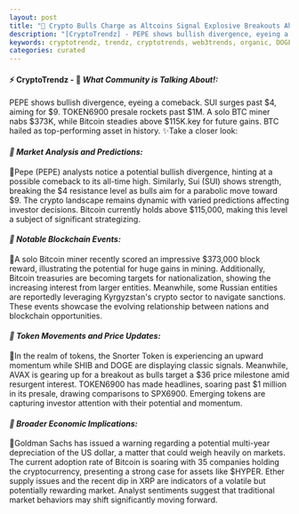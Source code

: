 ```yaml
---
layout: post
title: "🌅 Crypto Bulls Charge as Altcoins Signal Explosive Breakouts Ahead"
description: "[CryptoTrendz] - PEPE shows bullish divergence, eyeing a comeback. SUI surges past $4, aiming for $9. TOKEN6900 presale rockets past $1M. A solo BTC miner nabs $373K, while Bitcoin steadies above $115K.key for future gains. BTC hailed as top-performing asset in history."
keywords: cryptotrendz, trendz, cryptotrends, web3trends, organic, DOGE, analyst, Bitcoin, Pepe, BTC, Crypto, Token, miner
categories: curated
---
```


#### ⚡ CryptoTrendz - 📌 *What Community is Talking About!:*

PEPE shows bullish divergence, eyeing a comeback. SUI surges past $4, aiming for $9. TOKEN6900 presale rockets past $1M. A solo BTC miner nabs $373K, while Bitcoin steadies above $115K.key for future gains. BTC hailed as top-performing asset in history. ✨Take a closer look:


#### *🔖  Market Analysis and Predictions:*  

🔹Pepe (PEPE) analysts notice a potential bullish divergence, hinting at a possible comeback to its all-time high. Similarly, Sui (SUI) shows strength, breaking the $4 resistance level as bulls aim for a parabolic move toward $9. The crypto landscape remains dynamic with varied predictions affecting investor decisions. Bitcoin currently holds above $115,000, making this level a subject of significant strategizing.

#### *🔖  Notable Blockchain Events:*  

🔹A solo Bitcoin miner recently scored an impressive $373,000 block reward, illustrating the potential for huge gains in mining. Additionally, Bitcoin treasuries are becoming targets for nationalization, showing the increasing interest from larger entities. Meanwhile, some Russian entities are reportedly leveraging Kyrgyzstan's crypto sector to navigate sanctions. These events showcase the evolving relationship between nations and blockchain opportunities.

#### *🔖  Token Movements and Price Updates:*  

🔹In the realm of tokens, the Snorter Token is experiencing an upward momentum while SHIB and DOGE are displaying classic signals. Meanwhile, AVAX is gearing up for a breakout as bulls target a $36 price milestone amid resurgent interest. TOKEN6900 has made headlines, soaring past $1 million in its presale, drawing comparisons to SPX6900. Emerging tokens are capturing investor attention with their potential and momentum.

#### *🔖  Broader Economic Implications:*  

🔹Goldman Sachs has issued a warning regarding a potential multi-year depreciation of the US dollar, a matter that could weigh heavily on markets. The current adoption rate of Bitcoin is soaring with 35 companies holding the cryptocurrency, presenting a strong case for assets like $HYPER. Ether supply issues and the recent dip in XRP are indicators of a volatile but potentially rewarding market. Analyst sentiments suggest that traditional market behaviors may shift significantly moving forward.